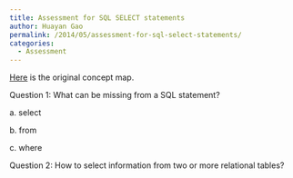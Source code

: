 ```yaml
---
title: Assessment for SQL SELECT statements
author: Huayan Gao
permalink: /2014/05/assessment-for-sql-select-statements/
categories:
  - Assessment
---
```

[Here][1] is the original concept map.

Question 1: What can be missing from a SQL statement?

a. select

b. from

c. where

Question 2: How to select information from two or more relational tables?

 [1]: /uploads/2014/05/2014-04-30-Concept_Map_Assignment_Cropped.png
